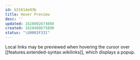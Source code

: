 ```yaml
---
id: b31614e93b
title: Hover Preview
desc: ''
updated: 1628002674860
created: 1620408675890
status: "\U0001F331"
---
```


Local links may be previewed when hovering the cursor over [[features.extended-syntax.wikilinks]], which displays a popup.
